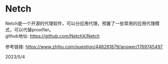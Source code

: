 # Netch

Netch是一个开源的代理软件，可以分应用代理，预置了一些常用的应用代理模式，可以代替proxifier。  
github地址: https://github.com/NetchX/Netch  

参考链接: https://www.zhihu.com/question/448261879/answer/1769745497  


2023/5/4  
